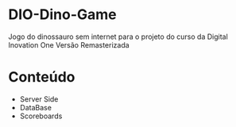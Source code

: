 # DIO-Dino-Game
Jogo do dinossauro sem internet para o projeto do curso da Digital Inovation One
Versão Remasterizada

# Conteúdo
- Server Side
- DataBase
- Scoreboards
